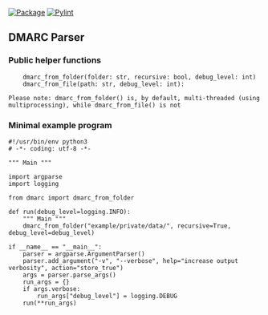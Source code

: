 [![Package](https://github.com/andersnauman/dmarc-parser/actions/workflows/python-package.yml/badge.svg)](https://github.com/andersnauman/dmarc-parser/actions/workflows/python-package.yml) [![Pylint](https://github.com/andersnauman/dmarc-parser/actions/workflows/pylint.yml/badge.svg)](https://github.com/andersnauman/dmarc-parser/actions/workflows/pylint.yml)
## DMARC Parser
### Public helper functions
```
    dmarc_from_folder(folder: str, recursive: bool, debug_level: int)
    dmarc_from_file(path: str, debug_level: int):
```

`Please note: dmarc_from_folder() is, by default, multi-threaded (using multiprocessing), while dmarc_from_file() is not`

### Minimal example program
```
#!/usr/bin/env python3
# -*- coding: utf-8 -*-

""" Main """

import argparse
import logging

from dmarc import dmarc_from_folder

def run(debug_level=logging.INFO):
    """ Main """
    dmarc_from_folder("example/private/data/", recursive=True, debug_level=debug_level)

if __name__ == "__main__":
    parser = argparse.ArgumentParser()
    parser.add_argument("-v", "--verbose", help="increase output verbosity", action="store_true")
    args = parser.parse_args()
    run_args = {}
    if args.verbose:
        run_args["debug_level"] = logging.DEBUG
    run(**run_args)
```